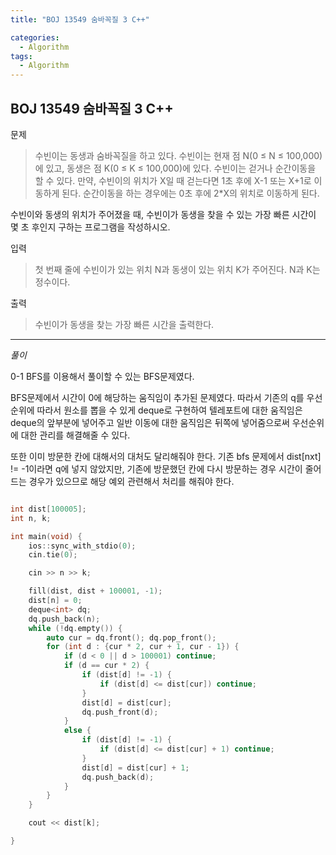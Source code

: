 ```yaml
---
title: "BOJ 13549 숨바꼭질 3 C++"

categories:
  - Algorithm
tags:
  - Algorithm
---
```


## BOJ 13549 숨바꼭질 3 C++

문제

> 수빈이는 동생과 숨바꼭질을 하고 있다. 수빈이는 현재 점 N(0 ≤ N ≤ 100,000)에 있고, 동생은 점 K(0 ≤ K ≤ 100,000)에 있다. 수빈이는 걷거나 순간이동을 할 수 있다. 만약, 수빈이의 위치가 X일 때 걷는다면 1초 후에 X-1 또는 X+1로 이동하게 된다. 순간이동을 하는 경우에는 0초 후에 2\*X의 위치로 이동하게 된다.

수빈이와 동생의 위치가 주어졌을 때, 수빈이가 동생을 찾을 수 있는 가장 빠른 시간이 몇 초 후인지 구하는 프로그램을 작성하시오.

입력

> 첫 번째 줄에 수빈이가 있는 위치 N과 동생이 있는 위치 K가 주어진다. N과 K는 정수이다.

출력

> 수빈이가 동생을 찾는 가장 빠른 시간을 출력한다.

---

_풀이_

0-1 BFS를 이용해서 풀이할 수 있는 BFS문제였다.

BFS문제에서 시간이 0에 해당하는 움직임이 추가된 문제였다.
따라서 기존의 q를 우선순위에 따라서 원소를 뽑을 수 있게 deque로 구현하여 텔레포트에 대한 움직임은 deque의 앞부분에 넣어주고 일반 이동에 대한 움직임은 뒤쪽에 넣어줌으로써 우선순위에 대한 관리를 해결해줄 수 있다.

또한 이미 방문한 칸에 대해서의 대처도 달리해줘야 한다.
기존 bfs 문제에서 dist[nxt] != -1이라면 q에 넣지 않았지만, 기존에 방문했던 칸에 다시 방문하는 경우 시간이 줄어드는 경우가 있으므로 해당 예외 관련해서 처리를 해줘야 한다.

```c++

int dist[100005];
int n, k;

int main(void) {
    ios::sync_with_stdio(0);
    cin.tie(0);

    cin >> n >> k;

    fill(dist, dist + 100001, -1);
    dist[n] = 0;
    deque<int> dq;
    dq.push_back(n);
    while (!dq.empty()) {
        auto cur = dq.front(); dq.pop_front();
        for (int d : {cur * 2, cur + 1, cur - 1}) {
            if (d < 0 || d > 100001) continue;
            if (d == cur * 2) {
                if (dist[d] != -1) {
                    if (dist[d] <= dist[cur]) continue;
                }
                dist[d] = dist[cur];
                dq.push_front(d);
            }
            else {
                if (dist[d] != -1) {
                    if (dist[d] <= dist[cur] + 1) continue;
                }
                dist[d] = dist[cur] + 1;
                dq.push_back(d);
            }
        }
    }

    cout << dist[k];

}

```
